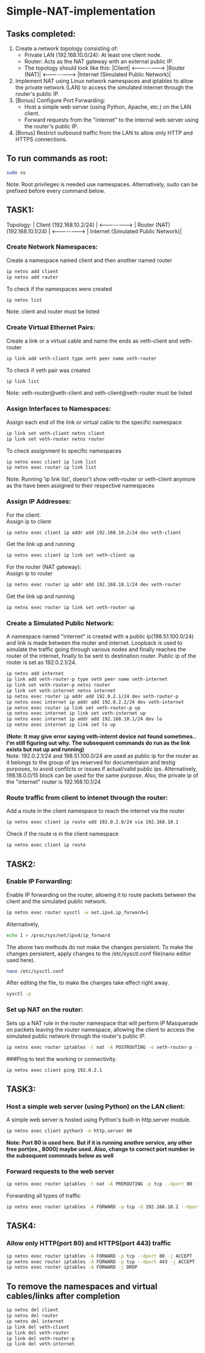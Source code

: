 # Simple-NAT-implementation
## Tasks completed:
1. Create a network topology consisting of:
      - Private LAN (192.168.10.0/24): At least one client node.
      -  Router: Acts as the NAT gateway with an external public IP.
      - The topology should look like this: |Client| <--------> |Router (NAT)| <--------> |Internet (Simulated Public Network)|
2. Implement NAT using Linux network namespaces and iptables to allow the private network (LAN) to access the simulated internet through the router's public IP.
3. [Bonus] Configure Port Forwarding:
      - Host a simple web server (using Python, Apache, etc.) on the LAN client.
      - Forward requests from the "internet" to the internal web server using the router's public IP.
4. [Bonus] Restrict outbound traffic from the LAN to allow only HTTP and HTTPS connections.  <br>
## To run commands as root:
```bash
sudo su
```
Note: Root privileges is needed use namespaces. Alternatively, sudo can be prefixed before every command below.
## TASK1:  
Topology: | Client (192.168.10.2/24) | <--------> | Router (NAT) (192.168.10.1/24) | <--------> | Internet (Simulated Public Network)|
### Create Network Namespaces:
Create a namespace named client and then another named router
```bash
ip netns add client 
ip netns add router
```
To check if the namespaces were created
```bash
ip netns list
```
Note: client and router must be listed
### Create Virtual Ethernet Pairs:  
Create a link or a virtual cable and name the ends as veth-client and veth-router
```bash
ip link add veth-client type veth peer name veth-router
```
To check if veth pair was created
```bash
ip link list
```
Note: veth-router@veth-client and veth-client@veth-router must be listed
### Assign Interfaces to Namespaces:                                                                    
Assign each end of the link or virtual cable to the specific namespace
```bash
ip link set veth-client netns client
ip link set veth-router netns router
```
To check assignment to specific namespaces
```bash
ip netns exec client ip link list
ip netns exec router ip link list
```
Note: Running 'ip link list', doesn't show veth-router or veth-client anymore as the have been assigned to their respective namespaces
### Assign IP Addresses:                                                   
For the client:                                                                           
Assign ip to client 
```bash
ip netns exec client ip addr add 192.168.10.2/24 dev veth-client
```                          
Get the link up and running
```bash
ip netns exec client ip link set veth-client up
```                                                            
For the router (NAT gateway):       
Assign ip to router
```bash
ip netns exec router ip addr add 192.168.10.1/24 dev veth-router
```                                
Get the link up and running
```bash
ip netns exec router ip link set veth-router up
```
<!-- For loopback: ip netns exec client ip link set lo up -->
### Create a Simulated Public Network:
<!--
Create a virtual cable or link with ends veth-public and veth-router-p(link with router), asign ip and get it up and running
```bash
ip link add veth-public type veth peer name veth-router-p
ip link set veth-router-p netns router
ip netns exec router ip addr add 203.0.113.1/24 dev veth-router-p
ip netns exec router ip link set veth-router-p up
ip link set veth-public up
```
(multicast address: 203.0.113.1/24 is used to simulate public internet)
-->
<!--Loopback on the router namspace is used simulate the internet/public network, using public ip 192.0.2.1/24 for the router.
```bash
sudo ip netns exec router ip addr add 192.0.2.1/24 dev lo
sudo ip netns exec router ip link set lo up
```
-->
A namespace named "internet" is created with a public ip(198.51.100.0/24) and link is made between the router and internet. Loopback is used to simulate the traffic going through various nodes and finally reaches the router of the internet, finally to be sent to destination router. Public ip of the router is set as 192.0.2.1/24.
```bash
ip netns add internet
ip link add veth-router-p type veth peer name veth-internet
ip link set veth-router-p netns router
ip link set veth-internet netns internet
ip netns exec router ip addr add 192.0.2.1/24 dev veth-router-p
ip netns exec internet ip addr add 192.0.2.2/24 dev veth-internet
ip netns exec router ip link set veth-router-p up
ip netns exec internet ip link set veth-internet up
ip netns exec internet ip addr add 192.168.10.1/24 dev lo
ip netns exec internet ip link set lo up
```
**(Note: It may give error saying veth-internt device not found sometimes.. I'm still figuring out why. The subsequent commands do run as the link exists but not up and running)** 
<br>
Note: 192.0.2.1/24 and 198.51.100.0/24 are used as public ip for the router as it belongs to the group of ips reserved for documentaion and testig purposes, to avoid confilcts or issues if actual/valid public ips. Alternatively, 198.18.0.0/15 block can be used for the same purpose.
Also, the private ip of the "internet" router is 192.168.10.1/24<br>
### Route traffic from client to intenet through the router: 
Add a route in the client namespace to reach the internet via the router
```bash
ip netns exec client ip route add 192.0.2.0/24 via 192.168.10.1
```
Check if the route is in the client namespace
```bash
ip netns exec client ip route
```
## TASK2:
### Enable IP Forwarding: 
Enable IP forwarding on the router, allowing it to route packets between the client and the simulated public network.
```bash
ip netns exec router sysctl -w net.ipv4.ip_forward=1
```
Alternatively,
```bash
echo 1 > /proc/sys/net/ipv4/ip_forward
```
The above two methods do not make the changes persistent.
To make the changes persistent, apply changes to the /etc/sysctl.conf file(nano editor used here).
```bash
nano /etc/sysctl.conf
```
After editing the file, to make the changes take effect right away.
```bash
sysctl -p
```
### Set up NAT on the router: 
Sets up a NAT rule in the router namespace that will perform IP Masquerade on packets leaving the router namespace, allowing the client to access the simulated public network through the router's public IP.
```bash
ip netns exec router iptables -t nat -A POSTROUTING -o veth-router-p -j MASQUERADE
```
<!--
NAT for incoming traffic to reach the right namespace
```bash
ip netns exec router iptables -t nat -A PREROUTING -i veth-router-p -j ACCEPT
```
Router forwards the traffic to the destination namespace
```bash
ip netns exec router iptables -A FORWARD -d 192.168.10.2 -j ACCEPT
```
-->
###Ping to test the working or connectivity.
```bash
ip netns exec client ping 192.0.2.1
```
## TASK3:
### Host a simple web server (using Python) on the LAN client: 
A simple web server is hosted using Python's built-in http.server module.
```bash
ip netns exec client python3 -m http.server 80
```
**Note: Port 80 is used here. But if it is running anothre service, any other free port(ex., 8000) maybe used. Also, change to correct port number in the subsequent commnads below as well**
### Forward requests to the web server
```bash
ip netns exec router iptables -t nat -A PREROUTING -p tcp --dport 80 -j DNAT --to-destination 192.168.10.2:80
```
Forwarding all types of traffic
```bash
ip netns exec router iptables -A FORWARD -p tcp -d 192.168.10.2 --dport 80 -j ACCEPT
```
## TASK4:
### Allow only HTTP(port 80) and HTTPS(port 443) traffic
```bash
ip netns exec router iptables -A FORWARD -p tcp --dport 80 -j ACCEPT
ip netns exec router iptables -A FORWARD -p tcp --dport 443 -j ACCEPT
ip netns exec router iptables -A FORWARD -j DROP
```
## To remove the namespaces and virtual cables/links after completion
```bash
ip netns del client
ip netns del router
ip netns del internet
ip link del veth-client
ip link del veth-router
ip link del veth-router-p
ip link del veth-internet
```
